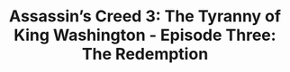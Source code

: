 ---
title: "Assassin’s Creed 3: The Tyranny of King Washington - Episode Three: The Redemption"
platform: Xbox 360
status: beaten
---